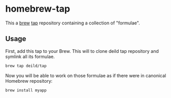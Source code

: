 # homebrew-tap

This a [brew](https://github.com/Homebrew/brew) [tap](https://github.com/Homebrew/brew/blob/master/docs/Taps.md) repository containing a collection of "formulae".

## Usage

First, add this tap to your Brew. This will to clone deild tap repository and symlink all its formulae.

```bash
brew tap deild/tap
```

Now you will be able to work on those formulae as if there were in canonical Homebrew repository:

```bash
brew install myapp
```